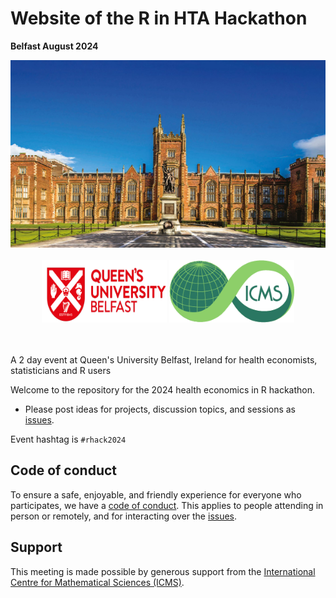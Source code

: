 # Website of the R in HTA Hackathon
 __Belfast August 2024__

<center><a><img src="images/Queens-University-Belfast-Website-Header-Mobile-2023.jpg" width="800px" height="300px"/></a></center>

<br/>

<center><a><img src="images/QUB-logo.png" width="200px" height="100px"/></a> <a><img src="images/ICMS-logo.png" width="200px" height="100px"/></a></center>

<br/>
<br/>

A 2 day event at Queen's University Belfast, Ireland for health economists, statisticians and R users

Welcome to the repository for the 2024 health economics in R hackathon.

* Please post ideas for projects, discussion topics, and sessions as [issues](https://github.com/n8thangreen/htahack2024/issues).

Event hashtag is `#rhack2024`

## Code of conduct

To ensure a safe, enjoyable, and friendly experience for everyone who participates, we have a [code of conduct](https://github.com/n8thangreen/htahack2024/blob/main/code-of-conduct.qmd). This applies to people attending in person or remotely, and for interacting over the [issues](https://github.com/n8thangreen/htahack2024/issues).

## Support

This meeting is made possible by generous support from the [International Centre for Mathematical Sciences (ICMS)](https://www.icms.org.uk/funding-opportunities/strategic-workshops).